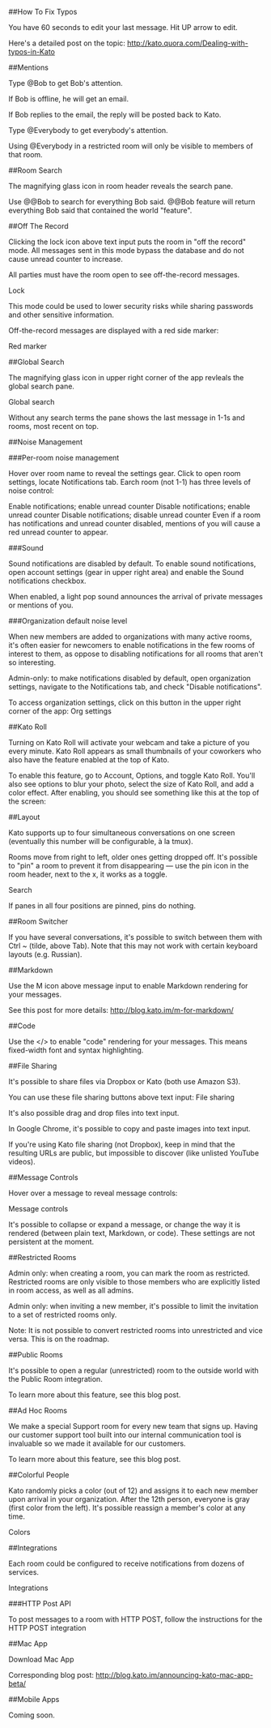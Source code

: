 ##How To Fix Typos

You have 60 seconds to edit your last message. Hit UP arrow to edit.

Here's a detailed post on the topic: http://kato.quora.com/Dealing-with-typos-in-Kato

##Mentions

Type @Bob to get Bob's attention.

If Bob is offline, he will get an email.

If Bob replies to the email, the reply will be posted back to Kato.

Type @Everybody to get everybody's attention.

Using @Everybody in a restricted room will only be visible to members of that room.

##Room Search

The magnifying glass icon in room header reveals the search pane.



Use @@Bob to search for everything Bob said. @@Bob feature will return everything Bob said that contained the world "feature".

##Off The Record

Clicking the lock icon above text input puts the room in "off the record" mode. All messages sent in this mode bypass the database and do not cause unread counter to increase.

All parties must have the room open to see off-the-record messages.

Lock

This mode could be used to lower security risks while sharing passwords and other sensitive information.

Off-the-record messages are displayed with a red side marker:

Red marker

##Global Search

The magnifying glass icon in upper right corner of the app revleals the global search pane.

Global search

Without any search terms the pane shows the last message in 1-1s and rooms, most recent on top.

##Noise Management

###Per-room noise management

Hover over room name to reveal the settings gear. Click to open room settings, locate Notifications tab. Earch room (not 1-1) has three levels of noise control:

Enable notifications; enable unread counter
Disable notifications; enable unread counter
Disable notifications; disable unread counter
Even if a room has notifications and unread counter disabled, mentions of you will cause a red unread counter to appear.

###Sound

Sound notifications are disabled by default. To enable sound notifications, open account settings (gear in upper right area) and enable the Sound notifications checkbox.

When enabled, a light pop sound announces the arrival of private messages or mentions of you.

###Organization default noise level

When new members are added to organizations with many active rooms, it's often easier for newcomers to enable notifications in the few rooms of interest to them, as oppose to disabling notifications for all rooms that aren't so interesting.

Admin-only: to make notifications disabled by default, open organization settings, navigate to the Notifications tab, and check "Disable notifications".

To access organization settings, click on this button in the upper right corner of the app: Org settings

##Kato Roll

Turning on Kato Roll will activate your webcam and take a picture of you every minute. Kato Roll appears as small thumbnails of your coworkers who also have the feature enabled at the top of Kato.

To enable this feature, go to Account, Options, and toggle Kato Roll. You'll also see options to blur your photo, select the size of Kato Roll, and add a color effect. After enabling, you should see something like this at the top of the screen:



##Layout

Kato supports up to four simultaneous conversations on one screen (eventually this number will be configurable, à la tmux).

Rooms move from right to left, older ones getting dropped off. It's possible to "pin" a room to prevent it from disappearing — use the pin icon in the room header, next to the x, it works as a toggle.

Search

If panes in all four positions are pinned, pins do nothing.

##Room Switcher

If you have several conversations, it's possible to switch between them with Ctrl ~ (tilde, above Tab). Note that this may not work with certain keyboard layouts (e.g. Russian).

##Markdown

Use the M icon above message input to enable Markdown rendering for your messages.

See this post for more details: http://blog.kato.im/m-for-markdown/

##Code

Use the </> to enable "code" rendering for your messages. This means fixed-width font and syntax highlighting.

##File Sharing

It's possible to share files via Dropbox or Kato (both use Amazon S3).

You can use these file sharing buttons above text input: File sharing

It's also possible drag and drop files into text input.

In Google Chrome, it's possible to copy and paste images into text input.

If you're using Kato file sharing (not Dropbox), keep in mind that the resulting URLs are public, but impossible to discover (like unlisted YouTube videos).

##Message Controls

Hover over a message to reveal message controls:

Message controls

It's possible to collapse or expand a message, or change the way it is rendered (between plain text, Markdown, or code). These settings are not persistent at the moment.

##Restricted Rooms

Admin only: when creating a room, you can mark the room as restricted. Restricted rooms are only visible to those members who are explicitly listed in room access, as well as all admins.

Admin only: when inviting a new member, it's possible to limit the invitation to a set of restricted rooms only.

Note: It is not possible to convert restricted rooms into unrestricted and vice versa. This is on the roadmap.

##Public Rooms

It's possible to open a regular (unrestricted) room to the outside world with the Public Room integration.

To learn more about this feature, see this blog post.

##Ad Hoc Rooms

We make a special Support room for every new team that signs up. Having our customer support tool built into our internal communication tool is invaluable so we made it available for our customers.

To learn more about this feature, see  this blog post.

##Colorful People

Kato randomly picks a color (out of 12) and assigns it to each new member upon arrival in your organization. After the 12th person, everyone is gray (first color from the left). It's possible reassign a member's color at any time.

Colors

##Integrations

Each room could be configured to receive notifications from dozens of services.

Integrations

###HTTP Post API

To post messages to a room with HTTP POST, follow the instructions for the HTTP POST integration

##Mac App

Download Mac App

Corresponding blog post: http://blog.kato.im/announcing-kato-mac-app-beta/

##Mobile Apps

Coming soon.

